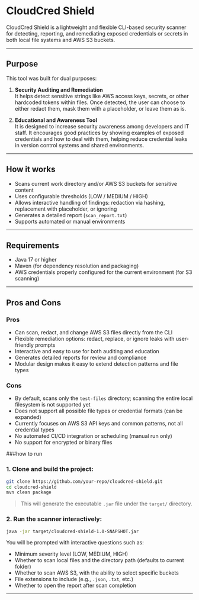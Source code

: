 # CloudCred Shield

CloudCred Shield is a lightweight and flexible CLI-based security scanner for detecting, reporting, and remediating exposed credentials or secrets in both local file systems and AWS S3 buckets.

---

## Purpose

This tool was built for dual purposes:

1. **Security Auditing and Remediation**  
   It helps detect sensitive strings like AWS access keys, secrets, or other hardcoded tokens within files. Once detected, the user can choose to either redact them, mask them with a placeholder, or leave them as is.

2. **Educational and Awareness Tool**  
   It is designed to increase security awareness among developers and IT staff. It encourages good practices by showing examples of exposed credentials and how to deal with them, helping reduce credential leaks in version control systems and shared environments.

---

## How it works

- Scans current work directory and/or AWS S3 buckets for sensitive content
- Uses configurable thresholds (LOW / MEDIUM / HIGH)
- Allows interactive handling of findings: redaction via hashing, replacement with placeholder, or ignoring
- Generates a detailed report (`scan_report.txt`)
- Supports automated or manual environments

---

## Requirements

- Java 17 or higher
- Maven (for dependency resolution and packaging)
- AWS credentials properly configured for the current environment (for S3 scanning)

---


## Pros and Cons

### Pros
- Can scan, redact, and change AWS S3 files directly from the CLI
- Flexible remediation options: redact, replace, or ignore leaks with user-friendly prompts
- Interactive and easy to use for both auditing and education
- Generates detailed reports for review and compliance
- Modular design makes it easy to extend detection patterns and file types

### Cons
- By default, scans only the `test-files` directory; scanning the entire local filesystem is not supported yet
- Does not support all possible file types or credential formats (can be expanded)
- Currently focuses on AWS S3 API keys and common patterns, not all credential types
- No automated CI/CD integration or scheduling (manual run only)
- No support for encrypted or binary files

###how to run

### 1. Clone and build the project:
```bash
git clone https://github.com/your-repo/cloudcred-shield.git
cd cloudcred-shield
mvn clean package
```
> This will generate the executable `.jar` file under the `target/` directory.

### 2. Run the scanner interactively:
```bash
java -jar target/cloudcred-shield-1.0-SNAPSHOT.jar
```
You will be prompted with interactive questions such as:
- Minimum severity level (LOW, MEDIUM, HIGH)
- Whether to scan local files and the directory path (defaults to current folder)
- Whether to scan AWS S3, with the ability to select specific buckets
- File extensions to include (e.g., `.json`, `.txt`, etc.)
- Whether to open the report after scan completion

---
